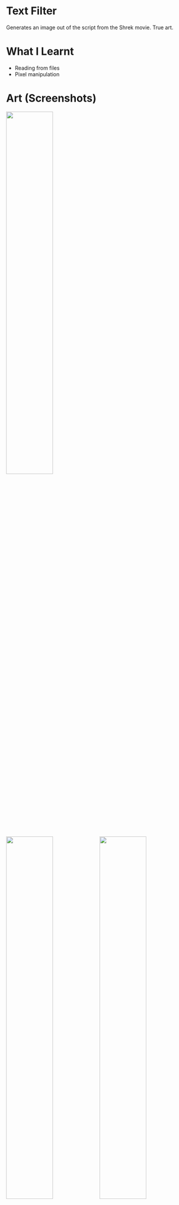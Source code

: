 # Text Filter
Generates an image out of the script from the Shrek movie. True art.

# What I Learnt
* Reading from files
* Pixel manipulation

# Art (Screenshots)
<img src="https://user-images.githubusercontent.com/63420202/170634590-f5110d6c-cb85-4958-80e9-6375aa1817f5.jpg" style="width: 50%; ">
<img src="https://user-images.githubusercontent.com/63420202/169604753-6e3b4ea4-2b17-4565-908f-5ebb2c922c77.jpg" style="width: 50%; "><img src="https://user-images.githubusercontent.com/63420202/169604688-b3fc93da-47b4-44d2-9352-83d6f9de5ee2.jpg" style="width: 50%; ">
<img src="https://user-images.githubusercontent.com/63420202/169604776-89a2a167-798d-4a05-8b0c-f6907b0d9c14.jpg" style="width: 50%; "><img src="https://user-images.githubusercontent.com/63420202/169604836-b884943b-0595-4d41-88bb-97ebf3e44874.jpg" style="width: 50%; ">
<img src="https://user-images.githubusercontent.com/63420202/170634651-fe801cd3-1e30-4ce7-a989-7cc0db36b62d.jpg" style="width: 50%; "><img src="https://user-images.githubusercontent.com/63420202/169604805-7bc447cf-1e98-4ac0-8456-770d48cc395f.jpg" style="width: 50%; ">
<img src="https://user-images.githubusercontent.com/63420202/169604734-a748359f-a7e3-4d7a-aff9-b56430d68800.jpg" style="width: 50%; ">
<img src="https://user-images.githubusercontent.com/63420202/169604728-823a7070-f8dc-48b7-8c91-182232dc1650.jpg" style="width: 50%; ">
<img src="https://user-images.githubusercontent.com/63420202/169604765-ce1facc4-31e0-4d0b-a262-d0abc17832a9.jpg" style="width: 50%;">
